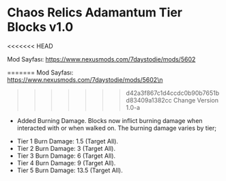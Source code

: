 # Chaos Relics Adamantum Tier Blocks v1.0
<<<<<<< HEAD

Mod Sayfası: https://www.nexusmods.com/7daystodie/mods/5602

=======
Mod Sayfası: https://www.nexusmods.com/7daystodie/mods/5602\n
>>>>>>> d42a3f867c1d4ccdc0b90b7651bd83409a1382cc
Change Version 1.0-a

- Added Burning Damage.
  Blocks now inflict burning damage when interacted with or when walked on. The burning damage varies by tier;

* Tier 1 Burn Damage: 1.5 (Target All).
* Tier 2 Burn Damage: 3 (Target All).
* Tier 3 Burn Damage: 6 (Target All).
* Tier 4 Burn Damage: 9 (Target All).
* Tier 5 Burn Damage: 13.5 (Target All).
